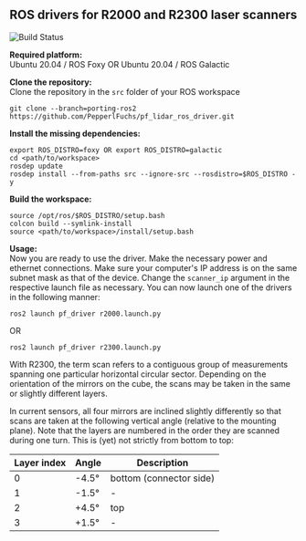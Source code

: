 ## ROS drivers for R2000 and R2300 laser scanners

![Build Status](https://github.com/PepperlFuchs/pf_lidar_ros_driver/actions/workflows/main.yml/badge.svg?branch=ros2)

**Required platform:**  
Ubuntu 20.04 / ROS Foxy OR Ubuntu 20.04 / ROS Galactic  
  
**Clone the repository:**  
Clone the repository in the `src` folder of your ROS workspace
```
git clone --branch=porting-ros2 https://github.com/PepperlFuchs/pf_lidar_ros_driver.git
```
  
**Install the missing dependencies:**  
```
export ROS_DISTRO=foxy OR export ROS_DISTRO=galactic
cd <path/to/workspace>
rosdep update
rosdep install --from-paths src --ignore-src --rosdistro=$ROS_DISTRO -y
```
  
**Build the workspace:**  
```
source /opt/ros/$ROS_DISTRO/setup.bash
colcon build --symlink-install
source <path/to/workspace>/install/setup.bash
```
  
**Usage:**  
Now you are ready to use the driver. Make the necessary power and ethernet connections. Make sure your computer's IP address is on the same subnet mask as that of the device. Change the `scanner_ip` argument in the respective launch file as necessary. You can now launch one of the drivers in the following manner:  
```
ros2 launch pf_driver r2000.launch.py
```
OR
```
ros2 launch pf_driver r2300.launch.py
```
With R2300, the term scan refers to a contiguous group of measurements spanning one particular horizontal circular
sector. Depending on the orientation of the mirrors on the cube, the scans may be taken in the same or slightly different
layers.  
  
In current sensors, all four mirrors are inclined slightly differently so that scans are taken at the following vertical
angle (relative to the mounting plane). Note that the layers are numbered in the order they are scanned during one
turn. This is (yet) not strictly from bottom to top:

| **Layer index** | **Angle** | **Description** |
|-----------------|-----------|-----------------|
|0 |-4.5°|bottom (connector side)|
|1 |-1.5° | - |
|2 |+4.5° | top |
|3 |+1.5° | - |
